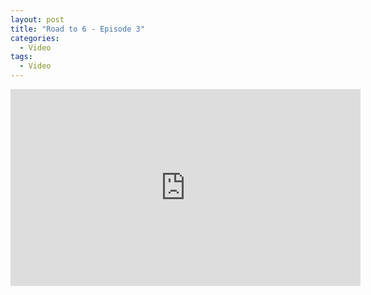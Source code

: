 ```yaml
---
layout: post
title: "Road to 6 - Episode 3"
categories:
  - Video
tags:
  - Video
---
```


<div class="video-responsive">
<iframe width="560" height="315" src="https://www.youtube.com/embed/oUhp51Qd064?controls=0" frameborder="0" allow="accelerometer; autoplay; encrypted-media; gyroscope; picture-in-picture" allowfullscreen></iframe>
</div>
